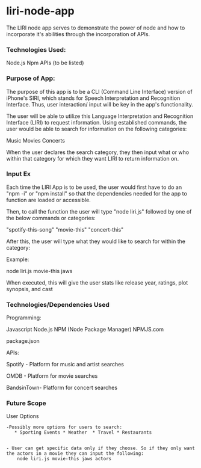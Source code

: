 # liri-node-app


The LIRI node app serves to demonstrate the power of node and how to incorporate it's abilities through the incorporation of APIs.




### Technologies Used: 

Node.js
Npm
APIs (to be listed)


### Purpose of App:

The purpose of this app is to be a CLI (Command Line Interface) version of iPhone's SIRI, which stands for Speech Interpretation and Recognition Interface. Thus, user interaction/ input will be key in the app's functionality. 

The user will be able to utilize this Language Interpretation and Recognition Interface (LIRI) to request information. Using established commands, the user would be able to search for information on the following categories:

Music
Movies
Concerts

When the user declares the search category, they then input what or who within that category for which they want LIRI to return information on.


### Input Ex

Each time the LIRI App is to be used, the user would first have to do an "npm -i" or "npm install" so that the dependencies needed for the app to function are loaded or accessible.

Then, to call the function the user will type "node liri.js" followed by one of the below commands or categories:

"spotify-this-song"
"movie-this"
"concert-this"

After this, the user will type what they would like to search for within the category:

Example:

node liri.js movie-this jaws

When executed, this will give the user stats like release year, ratings, plot synopsis, and cast


### Technologies/Dependencies Used

Programming:

Javascript          Node.js           NPM (Node Package Manager)            NPMJS.com

package.json



APIs:

Spotify - Platform for music and artist searches

OMDB - Platform for movie searches

BandsinTown- Platform for concert searches


### Future Scope

User Options

    -Possibly more options for users to search:
       * Sporting Events * Weather  * Travel * Restaurants 
    

    - User can get specific data only if they choose. So if they only want the actors in a movie they can input the following:
        node liri.js movie-this jaws actors



    
    